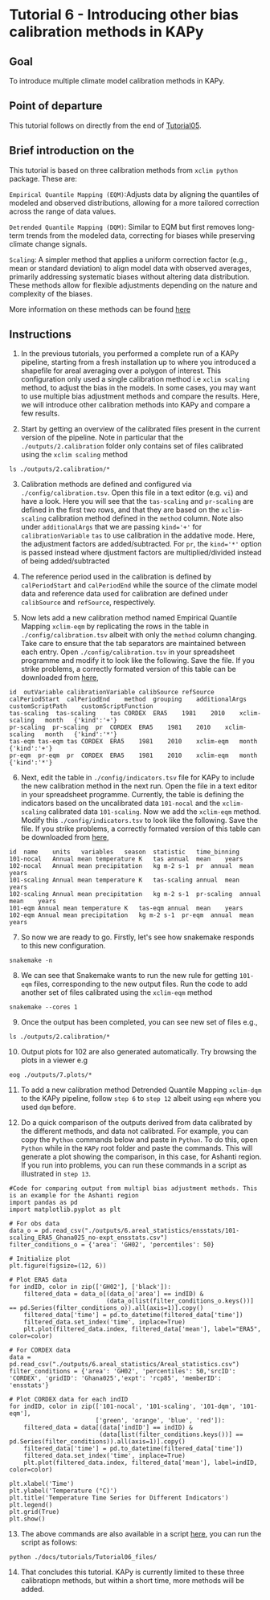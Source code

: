# Tutorial 6 - Introducing other bias calibration methods in KAPy

## Goal

To introduce multiple climate model calibration methods in KAPy.

## Point of departure

This tutorial follows on directly from the end of [Tutorial05](Tutorial05.md).

## Brief introduction on the 

This tutorial is based on three calibration methods from `xclim python` package. These are:

`Empirical Quantile Mapping (EQM)`:Adjusts data by aligning the quantiles of modeled and observed distributions, allowing for a more tailored correction across the range of data values.

`Detrended Quantile Mapping (DQM)`: Similar to EQM but first removes long-term trends from the modeled data, correcting for biases while preserving climate change signals.

`Scaling`: A simpler method that applies a uniform correction factor (e.g., mean or standard deviation) to align model data with observed averages, primarily addressing systematic biases without altering data distribution.
These methods allow for flexible adjustments depending on the nature and complexity of the biases.

More information on these methods can be found [here](https://xclim.readthedocs.io/en/stable/notebooks/sdba.html) 

## Instructions
1. In the previous tutorials, you performed a complete run of a KAPy pipeline, starting from a fresh installation up to where you introduced a shapefile for areal averaging over a polygon of interest. This configuration only used a single calibration method i.e `xclim scaling` method, to adjust the bias in the models. In some cases, you may want to use multiple bias adjustment methods and compare the results.  Here, we will introduce other calibration methods into KAPy and compare a few results.
   
2. Start by getting an overview of the calibrated files present in the current version of the pipeline. Note in particular that the `./outputs/2.calibration` folder only contains set of files calibrated using the `xclim scaling` method
```
ls ./outputs/2.calibration/*
```

3. Calibration methods are defined and configured via `./config/calibration.tsv`. Open this file in a text editor (e.g. `vi`) and have a look. Here you will see that the `tas-scaling` and `pr-scaling` are defined in the first two rows, and that they are based on the `xclim-scaling` calibration method defined in the `method` column.  Note also under `additionalArgs` that we are passing `kind='+'` for `calibrationVariable` `tas` to use calibration in the addative mode. Here, the adjustment factors are added/subtracted. For `pr`, the `kind='*'` option is passed instead where djustment factors are multiplied/divided instead of being added/subtracted

4. The reference period used in the calibration is defined by `calPeriodStart` and `calPeriodEnd` while the source of the climate model data and reference data used for calibration are defined under `calibSource` and `refSource`, respectively.
   
5. Now lets add a new calibration method named Empirical Quantile Mapping `xclim-eqm` by replicating the rows in the table in `./config/calibration.tsv` albeit with only the `method` column changing. Take care to ensure that the tab separators are maintained between each entry. Open `./config/calibration.tsv` in your spreadsheet programme and modify it to look like the following. Save the file. If you strike problems, a correctly formated version of this table can be downloaded from [here](Tutorial06_files),

```
id	outVariable	calibrationVariable	calibSource	refSource	calPeriodStart	calPeriodEnd	method	grouping	additionalArgs	customScriptPath	customScriptFunction
tas-scaling  tas-scaling	tas	CORDEX	ERA5	1981	2010	xclim-scaling	month	{'kind':'+'}
pr-scaling  pr-scaling	pr	CORDEX	ERA5	1981	2010	xclim-scaling	month	{'kind':'*'}			
tas-eqm	tas-eqm	tas	CORDEX	ERA5	1981	2010	xclim-eqm	month	{'kind':'+'}		
pr-eqm	pr-eqm	pr	CORDEX	ERA5	1981	2010	xclim-eqm	month	{'kind':'*'}	
```

6. Next, edit the table in `./config/indicators.tsv` file for KAPy to include the new calibration method in the next run. Open the file in a text editor in your spreadsheet programme. Currently, the table is defining the indicators based on the uncalibrated data `101-nocal` and the `xclim-scaling` calibrated data `101-scaling`. Now we add the `xclim-eqm` method. Modify this `./config/indicators.tsv` to look like the following. Save the file. If you strike problems, a correctly formated version of this table can be downloaded from [here](Tutorial06_files),
```
id	name	units	variables	season	statistic	time_binning
101-nocal	Annual mean temperature	K	tas	annual	mean	years
102-nocal	Annual mean precipitation	kg m-2 s-1	pr	annual	mean	years
101-scaling	Annual mean temperature	K	tas-scaling	annual	mean	years
102-scaling	Annual mean precipitation	kg m-2 s-1	pr-scaling	annual	mean	years
101-eqm	Annual mean temperature	K	tas-eqm	annual	mean	years
102-eqm	Annual mean precipitation	kg m-2 s-1	pr-eqm	annual	mean	years
```
7. So now we are ready to go. Firstly, let's see how snakemake responds to this new configuration.
```
snakemake -n
```
8. We can see that Snakemake wants to run the new rule for getting `101-eqm` files, corresponding to the new output files. Run the code to add another set of files calibrated using the `xclim-eqm` method
```
snakemake --cores 1
```
9. Once the output has been completed, you can see new set of files e.g.,
```
ls ./outputs/2.calibration/*
```

10. Output plots for 102 are also generated automatically. Try browsing the plots in a viewer e.g
```
eog ./outputs/7.plots/*
```

11. To add a new calibration method Detrended Quantile Mapping `xclim-dqm` to the KAPy pipeline, follow  `step 6` to `step 12` albeit using `eqm` where you used `dqm` before.


12. Do a quick comparison of the outputs derived from data calibrated by the different methods, and data not calibrated. For example, you can copy the `Python` commands below and paste in `Python`. To do this, open `Python` while in the `KAPy` root folder and paste the commands. This will generate a plot showing the comparison, in this case, for Ashanti region. If you run into problems, you can run these commands in a script as illustrated in  `step 13`.

```
#Code for comparing output from multipl bias adjustment methods. This is an example for the Ashanti region 
import pandas as pd
import matplotlib.pyplot as plt

# For obs data
data_o = pd.read_csv("./outputs/6.areal_statistics/ensstats/101-scaling_ERA5_Ghana025_no-expt_ensstats.csv")
filter_conditions_o = {'area': 'GH02', 'percentiles': 50}

# Initialize plot
plt.figure(figsize=(12, 6))

# Plot ERA5 data
for indID, color in zip(['GH02'], ['black']):
    filtered_data = data_o[(data_o['area'] == indID) & 
                           (data_o[list(filter_conditions_o.keys())] == pd.Series(filter_conditions_o)).all(axis=1)].copy()
    filtered_data['time'] = pd.to_datetime(filtered_data['time'])
    filtered_data.set_index('time', inplace=True)
    plt.plot(filtered_data.index, filtered_data['mean'], label="ERA5", color=color)

# For CORDEX data
data = pd.read_csv("./outputs/6.areal_statistics/Areal_statistics.csv")
filter_conditions = {'area': 'GH02', 'percentiles': 50,'srcID': 'CORDEX', 'gridID': 'Ghana025','expt': 'rcp85', 'memberID': 'ensstats'}

# Plot CORDEX data for each indID
for indID, color in zip(['101-nocal', '101-scaling', '101-dqm', '101-eqm'], 
                        ['green', 'orange', 'blue', 'red']):
    filtered_data = data[(data['indID'] == indID) & 
                         (data[list(filter_conditions.keys())] == pd.Series(filter_conditions)).all(axis=1)].copy()
    filtered_data['time'] = pd.to_datetime(filtered_data['time'])
    filtered_data.set_index('time', inplace=True)
    plt.plot(filtered_data.index, filtered_data['mean'], label=indID, color=color)

plt.xlabel('Time')
plt.ylabel('Temperature (°C)')
plt.title('Temperature Time Series for Different Indicators')
plt.legend()
plt.grid(True)
plt.show()

```

13. The above commands are also available in a script [here](Tutorial06_files), you can run the script as follows:
```
python ./docs/tutorials/Tutorial06_files/
```
14. That concludes this tutorial. KAPy is currently  limited to these three calibratiopn methods, but within a short time, more methods will be added.
